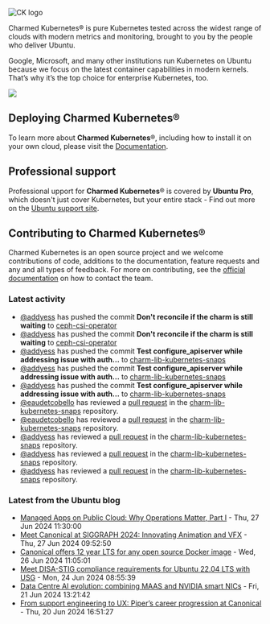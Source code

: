 ![CK logo](https://assets.ubuntu.com/v1/451d4cf4-Charmed+Kubernetes_RGB_onWhite_2022.svg)

Charmed Kubernetes® is pure Kubernetes tested across the widest range of clouds with modern metrics and monitoring, brought to you by the people who deliver Ubuntu.

Google, Microsoft, and many other institutions run Kubernetes on Ubuntu because we focus on the latest container capabilities in modern kernels. That’s why it’s the top choice for enterprise Kubernetes, too.

![](https://assets.ubuntu.com/v1/843c77b6-juju-at-a-glace.svg)

## Deploying Charmed Kubernetes®

To learn more about **Charmed Kubernetes**®, including how to install it on your own cloud, please visit the [Documentation][docs].

## Professional support

Professional upport for **Charmed Kubernetes**® is covered by **Ubuntu Pro**, which doesn't just cover Kubernetes, but your entire stack - Find out more on the [Ubuntu support site](https://ubuntu.com/support).

## Contributing to Charmed Kubernetes®

Charmed Kubernetes is an open source project and we welcome contributions of code, additions to the documentation, feature requests and any and all types of feedback. For more on contributing, see the [official documentation][get-in-touch] on how to contact the team.

<!-- LINKS -->
[docs]: https://ubuntu.com/kubernetes/docs
[get-in-touch]: https://ubuntu.com/kubernetes/docs/get-in-touch

### Latest activity

<!-- activity starts -->
 - [@addyess](https://github.com/addyess) has pushed the commit **Don't reconcile if the charm is still waiting** to [ceph-csi-operator](https://github.com/charmed-kubernetes/ceph-csi-operator)
 - [@addyess](https://github.com/addyess) has pushed the commit **Don't reconcile if the charm is still waiting** to [ceph-csi-operator](https://github.com/charmed-kubernetes/ceph-csi-operator)
 - [@addyess](https://github.com/addyess) has pushed the commit **Test configure_apiserver while addressing issue with auth...** to [charm-lib-kubernetes-snaps](https://github.com/charmed-kubernetes/charm-lib-kubernetes-snaps)
 - [@addyess](https://github.com/addyess) has pushed the commit **Test configure_apiserver while addressing issue with auth...** to [charm-lib-kubernetes-snaps](https://github.com/charmed-kubernetes/charm-lib-kubernetes-snaps)
 - [@addyess](https://github.com/addyess) has pushed the commit **Test configure_apiserver while addressing issue with auth...** to [charm-lib-kubernetes-snaps](https://github.com/charmed-kubernetes/charm-lib-kubernetes-snaps)
 - [@eaudetcobello](https://github.com/eaudetcobello) has reviewed a [pull request](https://github.com/charmed-kubernetes/charm-lib-kubernetes-snaps/pull/25) in the [charm-lib-kubernetes-snaps](https://github.com/charmed-kubernetes/charm-lib-kubernetes-snaps) repository.
 - [@eaudetcobello](https://github.com/eaudetcobello) has reviewed a [pull request](https://github.com/charmed-kubernetes/charm-lib-kubernetes-snaps/pull/25) in the [charm-lib-kubernetes-snaps](https://github.com/charmed-kubernetes/charm-lib-kubernetes-snaps) repository.
 - [@addyess](https://github.com/addyess) has reviewed a [pull request](https://github.com/charmed-kubernetes/charm-lib-kubernetes-snaps/pull/25) in the [charm-lib-kubernetes-snaps](https://github.com/charmed-kubernetes/charm-lib-kubernetes-snaps) repository.
 - [@addyess](https://github.com/addyess) has reviewed a [pull request](https://github.com/charmed-kubernetes/charm-lib-kubernetes-snaps/pull/25) in the [charm-lib-kubernetes-snaps](https://github.com/charmed-kubernetes/charm-lib-kubernetes-snaps) repository.
 - [@addyess](https://github.com/addyess) has reviewed a [pull request](https://github.com/charmed-kubernetes/charm-lib-kubernetes-snaps/pull/25) in the [charm-lib-kubernetes-snaps](https://github.com/charmed-kubernetes/charm-lib-kubernetes-snaps) repository.
<!-- activity ends -->

<!-- roadmap starts -->

<!-- roadmap ends -->

### Latest from the Ubuntu blog

<!-- blog starts -->
* [Managed Apps on Public Cloud: Why Operations Matter, Part I](https://ubuntu.com//blog/managed-apps-on-public-cloud-why-operations-matter-part-i) - Thu, 27 Jun 2024 11:30:00 
* [Meet Canonical at SIGGRAPH 2024: Innovating Animation and VFX](https://ubuntu.com//blog/canonical-siggraph-2024-animation-vfx) - Thu, 27 Jun 2024 09:52:50 
* [Canonical offers 12 year LTS for any open source Docker image](https://ubuntu.com//blog/canonical-offers-12-year-lts-for-any-open-source-docker-image) - Wed, 26 Jun 2024 11:05:01 
* [Meet DISA-STIG compliance requirements for Ubuntu 22.04 LTS with USG](https://ubuntu.com//blog/disa-stig-ubuntu-22-04-usg) - Mon, 24 Jun 2024 08:55:39 
* [Data Centre AI evolution: combining MAAS and NVIDIA smart NICs](https://ubuntu.com//blog/data-centre-ai-evolution-combining-maas-and-nvidia-smartnics) - Fri, 21 Jun 2024 13:21:42 
* [From support engineering to UX: Piper’s career progression at Canonical](https://ubuntu.com//blog/from-support-engineering-to-ux-pipers-career-progression-at-canonical) - Thu, 20 Jun 2024 16:51:27 
<!-- blog ends -->
